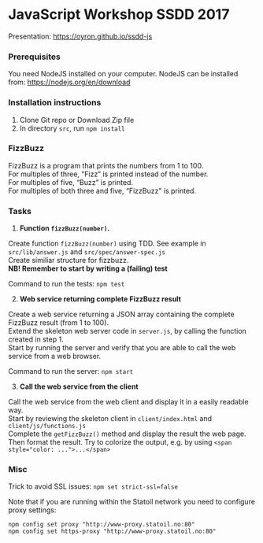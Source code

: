 # JavaScript Workshop SSDD 2017

Presentation: https://oyron.github.io/ssdd-js

### Prerequisites
You need NodeJS installed on your computer. NodeJS can be installed from: https://nodejs.org/en/download


### Installation instructions
1. Clone Git repo or Download Zip file
2. In directory `src`, run `npm install`


### FizzBuzz
FizzBuzz is a program that prints the numbers from 1 to 100.  
For multiples of three, “Fizz” is printed instead of the number.  
For multiples of five, “Buzz” is printed.  
For multiples of both three and five, “FizzBuzz" is printed.


### Tasks
1. **Function `fizzBuzz(number)`.**

Create function `fizzBuzz(number)` using TDD. 
See example in `src/lib/answer.js` and `src/spec/answer-spec.js`   
Create similiar structure for fizzbuzz.  
**NB! Remember to start by writing a (failing) test**

Command to run the tests: `npm test` 
   
2. **Web service returning complete FizzBuzz result**

Create a web service returning a JSON array containing the complete FizzBuzz 
result (from 1 to 100).  
Extend the skeleton web server code in `server.js`, by
calling the function created in step 1.  
Start by running the server and verify 
that you are able to call the web service from a web browser.

Command to run the server: `npm start`

3. **Call the web service from the client**

Call the web service from the web client and display it in a easily readable way.  
Start by reviewing the skeleton client in `client/index.html` and `client/js/functions.js`  
Complete the `getFizzBuzz()` method and display the result the web page.  
Then format the result. Try to colorize the output, e.g. by using 
`<span style="color: ...">...</span>`


### Misc
Trick to avoid SSL issues: `npm set strict-ssl=false`

Note that if you are running within the Statoil network you need to configure proxy settings: 
```
npm config set proxy "http://www-proxy.statoil.no:80"
npm config set https-proxy "http://www-proxy.statoil.no:80" 
```